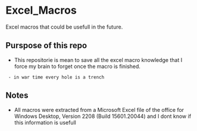 # Excel_Macros
Excel macros that could be usefull in the future.


## Purspose of this repo

* This repositorie is mean to save all the excel macro knowledge that I force my brain to forget once the macro is finished.

` - in war time every hole is a trench`

## Notes

* All macros were extracted from a Microsoft Excel file of the office for Windows Desktop, Version 2208 (Build 15601.20044) and I dont know if this information is usefull


